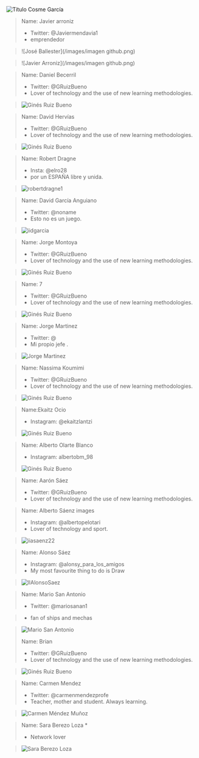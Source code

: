 ![Título Cosme García](/images/CosmeGarcia.png)







> Name: Javier arroniz
> * Twitter: @Javiermendavia1
> * emprendedor

> ![José Ballester](/images/imagen github.png)

> ![Javier Arroniz](/images/imagen github.png)


> Name: Daniel Becerril
> * Twitter: @GRuizBueno
> * Lover of technology and the use of new learning methodologies.

> ![Ginés Ruiz Bueno](/images/GRBGD.png)


> Name: David Hervías
> * Twitter: @GRuizBueno
> * Lover of technology and the use of new learning methodologies.

> ![Ginés Ruiz Bueno](/images/GRBGD.png)

> Name: Robert Dragne
> * Insta: @elro28
> * por un ESPAÑA libre y unida.

> ![robertdragne1](/images/robertdragne1.png)

> Name: David García Anguiano
> * Twitter: @noname
> * Esto no es un juego.

> ![iidgarcia](/images/DavidGarcia.png)

> Name: Jorge Montoya
> * Twitter: @GRuizBueno
> * Lover of technology and the use of new learning methodologies.

> ![Ginés Ruiz Bueno](/images/GRBGD.png)

> Name: 7
> * Twitter: @GRuizBueno
> * Lover of technology and the use of new learning methodologies.

> ![Ginés Ruiz Bueno](/images/GRBGD.png)

> Name: Jorge Martinez
> * Twitter: @
> * Mi propio jefe .

> ![Jorge Martinez](/images/jorgemtz.png)

> Name: Nassima Koumimi
> * Twitter: @GRuizBueno
> * Lover of technology and the use of new learning methodologies.

> ![Ginés Ruiz Bueno](/images/GRBGD.png)

> Name:Ekaitz Ocio 
> * Instagram: @ekaitzlantzi
>
> ![Ginés Ruiz Bueno](/images/Ekaitz.jpg)

> Name: Alberto Olarte Blanco
> * Instagram: albertobm_98 
> 
> ![Ginés Ruiz Bueno](/images/AlbertoOlarte.jpg)

> Name: Aarón Sáez
> * Twitter: @GRuizBueno
> * Lover of technology and the use of new learning methodologies.

> Name: Alberto Sáenz images
> * Instagram: @albertopelotari
> * Lover of technology and sport.

> ![iiasaenz22](/images/ASC.jpg)

> Name: Alonso Sáez
> 
> * Instagram: @alonsy_para_los_amigos
> * My most favourite thing to do is Draw

> ![IIAlonsoSaez](/images/PapaOso.jpg)

> Name: Mario San Antonio
> * Twitter: @mariosanan1

> * fan of ships and mechas

> 
> ![Mario San Antonio](/images/Mariosanan.jpeg)
> 
> Name: Brian
> * Twitter: @GRuizBueno
> * Lover of technology and the use of new learning methodologies.

> ![Ginés Ruiz Bueno](/images/GRBGD.png)

> Name: Carmen Mendez
> * Twitter: @carmenmendezprofe
> * Teacher, mother and student. Always learning.

> ![Carmen Méndez Muñoz](/images/carmenmendez.jpg)

> Name: Sara Berezo Loza
> *  
> * Network lover

> ![Sara Berezo Loza](/images/SaraBerezoLoza.jpeg)
